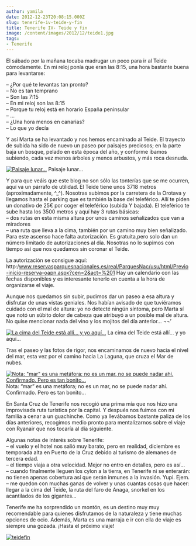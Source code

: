 ```yaml
---
author: yamila
date: 2012-12-23T20:08:15.000Z
slug: tenerife-iv-teide-y-fin
title: Tenerife IV- Teide y fin
image: /content/images/2012/12/teide1.jpg
tags:
- Tenerife
---
```



El sábado por la mañana tocaba madrugar un poco para ir al Teide cómodamente. En mi reloj ponía que eran las 8:15, una hora bastante buena para levantarse:

– ¿Por qué te levantas tan pronto?  
 – No es tan temprano  
 – Son las 7:15  
 – En mi reloj son las 8:15  
 – Porque tu reloj está en horario España peninsular  
 – …  
 – ¿Una hora menos en canarias?  
 – Lo que yo decía

Y así Marta se ha levantado y nos hemos encaminado al Teide. El trayecto de subida ha sido de nuevo un paseo por paisajes preciosos; en la parte baja un bosque, pelado en esta época del año, y conforme íbamos subiendo, cada vez menos árboles y menos arbustos, y más roca desnuda.

[![Paisaje lunar...](/content/images/2012/12/teide1.jpg#small)](/content/images/2012/12/teide1.jpg#full)
Paisaje lunar…

Y para que veáis que este blog no son sólo las tonterías que se me ocurren, aquí va un párrafo de utilidad. El Teide tiene unos 3718 metros (aproximadamente, ^_^). Nosotras subimos por la carretera de la Orotava y llegamos hasta el parking que es también la base del teleférico. Allí te piden un donativo de 25€ por coger el teleférico (subida Y bajada). El teleférico te sube hasta los 3500 metros y aquí hay 3 rutas básicas:  
 – dos rutas en esta misma altura por unos caminos señalizados que van a miradores  
 – una ruta que lleva a la cima, también por un camino muy bien señalizado. Para este ascenso hace falta autorización. Es gratuita,pero solo dan un número limitado de autorizaciones al día. Nosotras no lo supimos con tiempo así que nos quedamos sin coronar el Teide.

La autorización se consigue aquí: http:/www.reservasparquesnacionales.es/real/ParquesNac/usu/html/Previo-inicio-reserva-oapn.aspx?cen=2&act=%201 Hay un calendario con las fechas disponibles y es interesante tenerlo en cuenta a la hora de organizarse el viaje.

Aunque nos quedamos sin subir, pudimos dar un paseo a esa altura y disfrutar de unas vistas geniales. Nos habían avisado de que tuviéramos cuidado con el mal de altura: yo no detecté ningún síntoma, pero Marta sí que notó un súbito dolor de cabeza que atribuyó a un posible mal de altura. No quise mencionar nada del vino y los mojitos del día anterior… ¬¬’

[![La cima del Teide está allí... y yo aquí...](/content/images/2012/12/teide2.jpg#small)](/content/images/2012/12/teide2.jpg#full)
La cima del Teide está allí… y yo aquí…

Tras el paseo y las fotos de rigor, nos encaminamos de nuevo hacia el nivel del mar, esta vez por el camino hacia La Laguna, que cruza el Mar de nubes.

[![Nota: "mar" es una metáfora; no es un mar, no se puede nadar ahí. Confirmado. Pero es tan bonito...](/content/images/2012/12/teide3.jpg#small)](/content/images/2012/12/teide3.jpg#full)
Nota: “mar” es una metáfora; no es un mar, no se puede nadar ahí. Confirmado. Pero es tan bonito…

En Santa Cruz de Tenerife nos recogió una prima mía que nos hizo una improvisada ruta turística por la capital. Y después nos fuimos con mi familia a cenar a un guachinche. Como ya llevábamos bastante paliza de los días anteriores, recogimos medio pronto para mentalizarnos sobre el viaje con Ryanair que nos tocaría al día siguiente.

Algunas notas de interés sobre Tenerife:  
 – el vuelo y el hotel nos salió muy barato, pero en realidad, diciembre es temporada alta en Puerto de la Cruz debido al turismo de alemanes de tercera edad.  
 – el tiempo viaja a otra velocidad. Mejor no entro en detalles, pero es así…  
 – cuando finalmente lleguen los cylon a la tierra, en Tenerife ni se enterarán: no tienen apenas cobertura así que serán inmunes a la invasión. Yupi. Ejem.  
 – me quedon con muchas ganas de volver y unas cuantas cosas que hacer: llegar a la cima del Teide, la ruta del faro de Anaga, snorkel en los acantilados de los gigantes…

Tenerife me ha sorprendido un montón, es un destino muy muy recomendable para quienes disfrutamos de la naturaleza y tiene muchas opciones de ocio. Además, Marta es una marraja e ir con ella de viaje es siempre una gozada. ¡Hasta el próximo viaje!

[![teidefin](/content/images/2012/12/teidefin.jpg#small)](/content/images/2012/12/teidefin.jpg#full)


